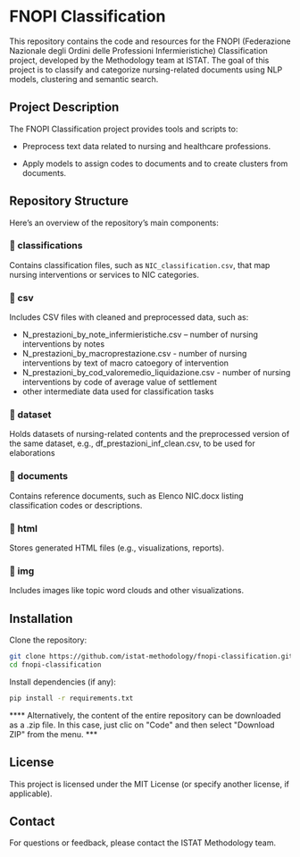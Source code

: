 # FNOPI Classification
This repository contains the code and resources for the FNOPI (Federazione Nazionale degli Ordini delle Professioni Infermieristiche) Classification project, developed by the Methodology team at ISTAT. The goal of this project is to classify and categorize nursing-related documents using NLP models, clustering and semantic search.

## Project Description
The FNOPI Classification project provides tools and scripts to:

- Preprocess text data related to nursing and healthcare professions.

- Apply models to assign codes to documents and to create clusters from documents.

## Repository Structure
Here’s an overview of the repository’s main components:

### 📁 classifications
Contains classification files, such as `NIC_classification.csv`, that map nursing interventions or services to NIC categories.

### 📁 csv
Includes CSV files with cleaned and preprocessed data, such as:

- N_prestazioni_by_note_infermieristiche.csv – number of nursing interventions by notes
- N_prestazioni_by_macroprestazione.csv - number of nursing interventions by text of macro catoegory of intervention
- N_prestazioni_by_cod_valoremedio_liquidazione.csv - number of nursing interventions by code of average value of settlement
- other intermediate data used for classification tasks

### 📁 dataset
Holds datasets of nursing-related contents and the preprocessed version of the same dataset, e.g., df_prestazioni_inf_clean.csv, to be used for elaborations

### 📁 documents
Contains reference documents, such as Elenco NIC.docx listing classification codes or descriptions.

### 📁 html
Stores generated HTML files (e.g., visualizations, reports).

### 📁 img
Includes images like topic word clouds and other visualizations.

## Installation
Clone the repository:


```bash
git clone https://github.com/istat-methodology/fnopi-classification.git
cd fnopi-classification
```

Install dependencies (if any):

```bash
pip install -r requirements.txt
```

**** Alternatively, the content of the entire repository can be downloaded as a .zip file. In this case, just clic on "Code" and then select "Download ZIP" from the menu. *** 


## License
This project is licensed under the MIT License (or specify another license, if applicable).

## Contact
For questions or feedback, please contact the ISTAT Methodology team.
